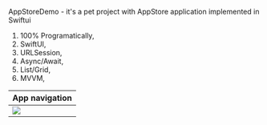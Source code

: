 AppStoreDemo - it's a pet project with AppStore application implemented in Swiftui


1. 100% Programatically,
2. SwiftUI,
3. URLSession,
4. Async/Await,
5. List/Grid,
6. MVVM,
   





|       App navigation        |
|-----------------------------|
| ![](review_appstore_.gif)   |
